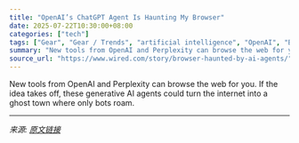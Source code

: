 ```yaml
---
title: "OpenAI’s ChatGPT Agent Is Haunting My Browser"
date: 2025-07-22T10:30:00+08:00
categories: ["tech"]
tags: ["Gear", "Gear / Trends", "artificial intelligence", "OpenAI", "Browsers", "ChatGPT", "chatbots", "Ghost Clicks"]
summary: "New tools from OpenAI and Perplexity can browse the web for you. If the idea takes off, these generative AI agents could turn the internet into a ghost town where only bots roam."
source_url: "https://www.wired.com/story/browser-haunted-by-ai-agents/"
---
```


New tools from OpenAI and Perplexity can browse the web for you. If the idea takes off, these generative AI agents could turn the internet into a ghost town where only bots roam.

---

*来源: [原文链接](https://www.wired.com/story/browser-haunted-by-ai-agents/)*
